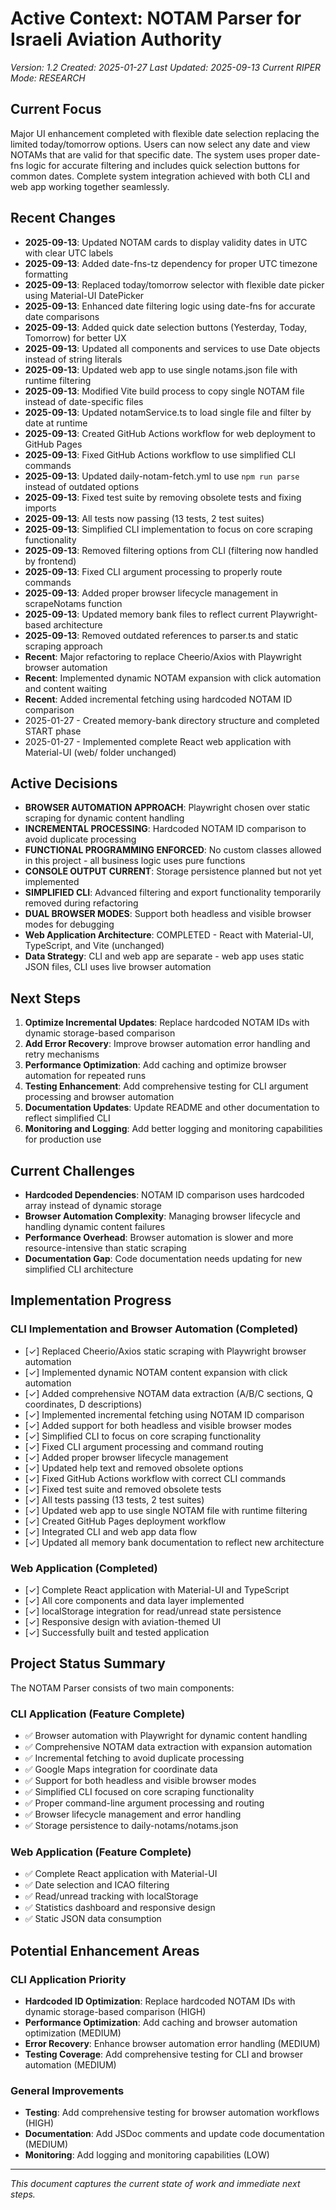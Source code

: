# Active Context: NOTAM Parser for Israeli Aviation Authority

_Version: 1.2_
_Created: 2025-01-27_
_Last Updated: 2025-09-13_
_Current RIPER Mode: RESEARCH_

## Current Focus

Major UI enhancement completed with flexible date selection replacing the limited today/tomorrow options. Users can now select any date and view NOTAMs that are valid for that specific date. The system uses proper date-fns logic for accurate filtering and includes quick selection buttons for common dates. Complete system integration achieved with both CLI and web app working together seamlessly.

## Recent Changes

- **2025-09-13**: Updated NOTAM cards to display validity dates in UTC with clear UTC labels
- **2025-09-13**: Added date-fns-tz dependency for proper UTC timezone formatting
- **2025-09-13**: Replaced today/tomorrow selector with flexible date picker using Material-UI DatePicker
- **2025-09-13**: Enhanced date filtering logic using date-fns for accurate date comparisons
- **2025-09-13**: Added quick date selection buttons (Yesterday, Today, Tomorrow) for better UX
- **2025-09-13**: Updated all components and services to use Date objects instead of string literals
- **2025-09-13**: Updated web app to use single notams.json file with runtime filtering
- **2025-09-13**: Modified Vite build process to copy single NOTAM file instead of date-specific files
- **2025-09-13**: Updated notamService.ts to load single file and filter by date at runtime
- **2025-09-13**: Created GitHub Actions workflow for web deployment to GitHub Pages
- **2025-09-13**: Fixed GitHub Actions workflow to use simplified CLI commands
- **2025-09-13**: Updated daily-notam-fetch.yml to use `npm run parse` instead of outdated options
- **2025-09-13**: Fixed test suite by removing obsolete tests and fixing imports
- **2025-09-13**: All tests now passing (13 tests, 2 test suites)
- **2025-09-13**: Simplified CLI implementation to focus on core scraping functionality
- **2025-09-13**: Removed filtering options from CLI (filtering now handled by frontend)
- **2025-09-13**: Fixed CLI argument processing to properly route commands
- **2025-09-13**: Added proper browser lifecycle management in scrapeNotams function
- **2025-09-13**: Updated memory bank files to reflect current Playwright-based architecture
- **2025-09-13**: Removed outdated references to parser.ts and static scraping approach
- **Recent**: Major refactoring to replace Cheerio/Axios with Playwright browser automation
- **Recent**: Implemented dynamic NOTAM expansion with click automation and content waiting
- **Recent**: Added incremental fetching using hardcoded NOTAM ID comparison
- 2025-01-27 - Created memory-bank directory structure and completed START phase
- 2025-01-27 - Implemented complete React web application with Material-UI (web/ folder unchanged)

## Active Decisions

- **BROWSER AUTOMATION APPROACH**: Playwright chosen over static scraping for dynamic content handling
- **INCREMENTAL PROCESSING**: Hardcoded NOTAM ID comparison to avoid duplicate processing
- **FUNCTIONAL PROGRAMMING ENFORCED**: No custom classes allowed in this project - all business logic uses pure functions
- **CONSOLE OUTPUT CURRENT**: Storage persistence planned but not yet implemented
- **SIMPLIFIED CLI**: Advanced filtering and export functionality temporarily removed during refactoring
- **DUAL BROWSER MODES**: Support both headless and visible browser modes for debugging
- **Web Application Architecture**: COMPLETED - React with Material-UI, TypeScript, and Vite (unchanged)
- **Data Strategy**: CLI and web app are separate - web app uses static JSON files, CLI uses live browser automation

## Next Steps

1. **Optimize Incremental Updates**: Replace hardcoded NOTAM IDs with dynamic storage-based comparison
2. **Add Error Recovery**: Improve browser automation error handling and retry mechanisms
3. **Performance Optimization**: Add caching and optimize browser automation for repeated runs
4. **Testing Enhancement**: Add comprehensive testing for CLI argument processing and browser automation
5. **Documentation Updates**: Update README and other documentation to reflect simplified CLI
6. **Monitoring and Logging**: Add better logging and monitoring capabilities for production use

## Current Challenges

- **Hardcoded Dependencies**: NOTAM ID comparison uses hardcoded array instead of dynamic storage
- **Browser Automation Complexity**: Managing browser lifecycle and handling dynamic content failures
- **Performance Overhead**: Browser automation is slower and more resource-intensive than static scraping
- **Documentation Gap**: Code documentation needs updating for new simplified CLI architecture

## Implementation Progress

### CLI Implementation and Browser Automation (Completed)

- [✓] Replaced Cheerio/Axios static scraping with Playwright browser automation
- [✓] Implemented dynamic NOTAM content expansion with click automation
- [✓] Added comprehensive NOTAM data extraction (A/B/C sections, Q coordinates, D descriptions)
- [✓] Implemented incremental fetching using NOTAM ID comparison
- [✓] Added support for both headless and visible browser modes
- [✓] Simplified CLI to focus on core scraping functionality
- [✓] Fixed CLI argument processing and command routing
- [✓] Added proper browser lifecycle management
- [✓] Updated help text and removed obsolete options
- [✓] Fixed GitHub Actions workflow with correct CLI commands
- [✓] Fixed test suite and removed obsolete tests
- [✓] All tests passing (13 tests, 2 test suites)
- [✓] Updated web app to use single NOTAM file with runtime filtering
- [✓] Created GitHub Pages deployment workflow
- [✓] Integrated CLI and web app data flow
- [✓] Updated all memory bank documentation to reflect new architecture

### Web Application (Completed)

- [✓] Complete React application with Material-UI and TypeScript
- [✓] All core components and data layer implemented
- [✓] localStorage integration for read/unread state persistence
- [✓] Responsive design with aviation-themed UI
- [✓] Successfully built and tested application

## Project Status Summary

The NOTAM Parser consists of two main components:

### CLI Application (Feature Complete)

- ✅ Browser automation with Playwright for dynamic content handling
- ✅ Comprehensive NOTAM data extraction with expansion automation
- ✅ Incremental fetching to avoid duplicate processing
- ✅ Google Maps integration for coordinate data
- ✅ Support for both headless and visible browser modes
- ✅ Simplified CLI focused on core scraping functionality
- ✅ Proper command-line argument processing and routing
- ✅ Browser lifecycle management and error handling
- ✅ Storage persistence to daily-notams/notams.json

### Web Application (Feature Complete)

- ✅ Complete React application with Material-UI
- ✅ Date selection and ICAO filtering
- ✅ Read/unread tracking with localStorage
- ✅ Statistics dashboard and responsive design
- ✅ Static JSON data consumption

## Potential Enhancement Areas

### CLI Application Priority

- **Hardcoded ID Optimization**: Replace hardcoded NOTAM IDs with dynamic storage-based comparison (HIGH)
- **Performance Optimization**: Add caching and browser automation optimization (MEDIUM)
- **Error Recovery**: Enhance browser automation error handling (MEDIUM)
- **Testing Coverage**: Add comprehensive testing for CLI and browser automation (MEDIUM)

### General Improvements

- **Testing**: Add comprehensive testing for browser automation workflows (HIGH)
- **Documentation**: Add JSDoc comments and update code documentation (MEDIUM)
- **Monitoring**: Add logging and monitoring capabilities (LOW)

---

_This document captures the current state of work and immediate next steps._
